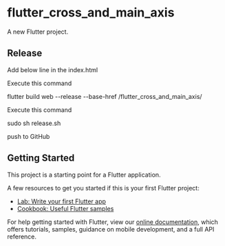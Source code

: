 # flutter_cross_and_main_axis

A new Flutter project.

## Release 

Add below line in the index.html

<base href="$FLUTTER_BASE_HREF">

Execute this command 

flutter build web --release --base-href /flutter_cross_and_main_axis/

Execute this command

sudo sh release.sh

push to GitHub

## Getting Started

This project is a starting point for a Flutter application.

A few resources to get you started if this is your first Flutter project:

- [Lab: Write your first Flutter app](https://flutter.dev/docs/get-started/codelab)
- [Cookbook: Useful Flutter samples](https://flutter.dev/docs/cookbook)

For help getting started with Flutter, view our
[online documentation](https://flutter.dev/docs), which offers tutorials,
samples, guidance on mobile development, and a full API reference.
